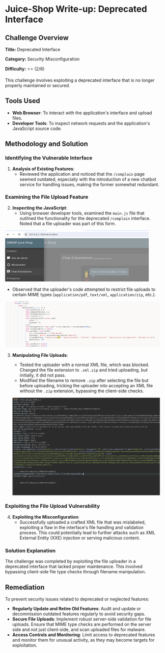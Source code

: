 # Juice-Shop Write-up: Deprecated Interface

## Challenge Overview

**Title:** Deprecated Interface

**Category:** Security Misconfiguration

**Difficulty:** ⭐⭐ (2/6)

This challenge involves exploiting a deprecated interface that is no longer properly maintained or secured. 

## Tools Used

- **Web Browser**: To interact with the application's interface and upload files.
- **Developer Tools**: To inspect network requests and the application's JavaScript source code.

## Methodology and Solution

### Identifying the Vulnerable Interface

1. **Analysis of Existing Features**:
   - Reviewed the application and noticed that the `/complain` page seemed outdated, especially with the introduction of a new chatbot service for handling issues, making the former somewhat redundant.

### Examining the File Upload Feature

2. **Inspecting the JavaScript**:
   - Using browser developer tools, examined the `main.js` file that outlined the functionality for the deprecated `/complain` interface. Noted that a file uploader was part of this form.
   
![complain](../assets/difficulty2/depreceted_interface_1.png)

   - Observed that the uploader's code attempted to restrict file uploads to certain MIME types (`application/pdf`, `text/xml`, `application/zip`, etc.).

![restriction about the type](../assets/difficulty2/depreceted_interface_2.png)

3. **Manipulating File Uploads**:
   - Tested the uploader with a normal XML file, which was blocked. Changed the file extension to `.xml.zip` and tried uploading, but initially, it did not pass.
   - Modified the filename to remove `.zip` after selecting the file but before uploading, tricking the uploader into accepting an XML file without the `.zip` extension, bypassing the client-side checks.

   ![request modified](../assets/difficulty2/depreceted_interface_3.png)

### Exploiting the File Upload Vulnerability

4. **Exploiting the Misconfiguration**:
   - Successfully uploaded a crafted XML file that was mislabeled, exploiting a flaw in the interface's file handling and validation process. This could potentially lead to further attacks such as XML External Entity (XXE) injection or serving malicious content.

### Solution Explanation

The challenge was completed by exploiting the file uploader in a deprecated interface that lacked proper maintenance. This involved bypassing client-side file type checks through filename manipulation.

## Remediation

To prevent security issues related to deprecated or neglected features:

- **Regularly Update and Retire Old Features**: Audit and update or decommission outdated features regularly to avoid security gaps.
- **Secure File Uploads**: Implement robust server-side validation for file uploads. Ensure that MIME type checks are performed on the server side and not just client-side, and scan uploaded files for malware.
- **Access Controls and Monitoring**: Limit access to deprecated features and monitor them for unusual activity, as they may become targets for exploitation.
